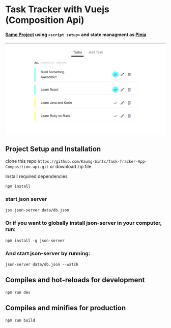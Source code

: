# Task Tracker with Vuejs (Composition Api)
#### [Same Project](https://github.com/Kaung-Sintc/Task-Tracker-app) using `<script setup>` and state managment as [Pinia](https://pinia.vuejs.org)
![demo-image](src/assets/images/demo.png)

## Project Setup and Installation
clone this repo `https://github.com/Kaung-Sintc/Task-Tracker-App-Composition-api.git` or download zip file

Install required dependencies
```
npm install
```

### start json server
```
jsx json-server data/db.json
```

### Or if you want to globally install json-server in your computer, run:

```
npm install -g json-server
```

### And start json-server by running:

```
json-server data/db.json --watch
```

## Compiles and hot-reloads for development
```
npm run dev
```

## Compiles and minifies for production
```
npm run build
```
